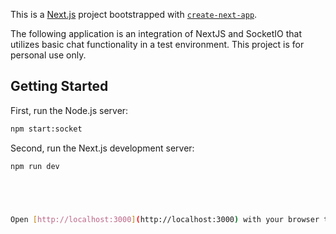This is a [Next.js](https://nextjs.org/) project bootstrapped with [`create-next-app`](https://github.com/vercel/next.js/tree/canary/packages/create-next-app).

The following application is an integration of NextJS and SocketIO that utilizes basic chat functionality in a test environment. This project is for personal use only.

## Getting Started

First, run the Node.js server:


```bash
npm start:socket
```

Second, run the Next.js development server:

```bash
npm run dev





Open [http://localhost:3000](http://localhost:3000) with your browser to see the result.

